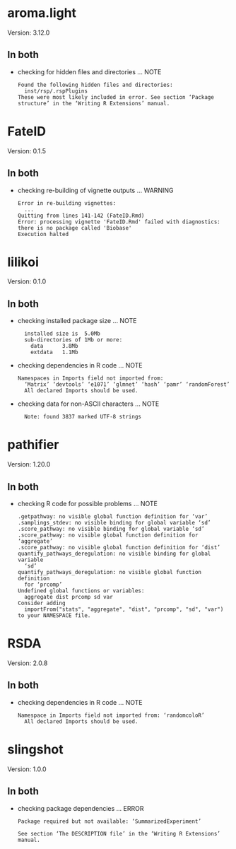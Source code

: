 # aroma.light

Version: 3.12.0

## In both

*   checking for hidden files and directories ... NOTE
    ```
    Found the following hidden files and directories:
      inst/rsp/.rspPlugins
    These were most likely included in error. See section ‘Package
    structure’ in the ‘Writing R Extensions’ manual.
    ```

# FateID

Version: 0.1.5

## In both

*   checking re-building of vignette outputs ... WARNING
    ```
    Error in re-building vignettes:
      ...
    Quitting from lines 141-142 (FateID.Rmd) 
    Error: processing vignette 'FateID.Rmd' failed with diagnostics:
    there is no package called 'Biobase'
    Execution halted
    ```

# lilikoi

Version: 0.1.0

## In both

*   checking installed package size ... NOTE
    ```
      installed size is  5.0Mb
      sub-directories of 1Mb or more:
        data      3.8Mb
        extdata   1.1Mb
    ```

*   checking dependencies in R code ... NOTE
    ```
    Namespaces in Imports field not imported from:
      ‘Matrix’ ‘devtools’ ‘e1071’ ‘glmnet’ ‘hash’ ‘pamr’ ‘randomForest’
      All declared Imports should be used.
    ```

*   checking data for non-ASCII characters ... NOTE
    ```
      Note: found 3837 marked UTF-8 strings
    ```

# pathifier

Version: 1.20.0

## In both

*   checking R code for possible problems ... NOTE
    ```
    .getpathway: no visible global function definition for ‘var’
    .samplings_stdev: no visible binding for global variable ‘sd’
    .score_pathway: no visible binding for global variable ‘sd’
    .score_pathway: no visible global function definition for ‘aggregate’
    .score_pathway: no visible global function definition for ‘dist’
    quantify_pathways_deregulation: no visible binding for global variable
      ‘sd’
    quantify_pathways_deregulation: no visible global function definition
      for ‘prcomp’
    Undefined global functions or variables:
      aggregate dist prcomp sd var
    Consider adding
      importFrom("stats", "aggregate", "dist", "prcomp", "sd", "var")
    to your NAMESPACE file.
    ```

# RSDA

Version: 2.0.8

## In both

*   checking dependencies in R code ... NOTE
    ```
    Namespace in Imports field not imported from: ‘randomcoloR’
      All declared Imports should be used.
    ```

# slingshot

Version: 1.0.0

## In both

*   checking package dependencies ... ERROR
    ```
    Package required but not available: ‘SummarizedExperiment’
    
    See section ‘The DESCRIPTION file’ in the ‘Writing R Extensions’
    manual.
    ```

